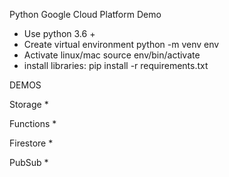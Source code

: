 Python Google Cloud Platform Demo
* Use python 3.6 +
* Create virtual environment python -m venv env 
* Activate linux/mac source env/bin/activate
* install libraries: pip install -r requirements.txt

DEMOS

Storage 
    * 

Functions
    *

Firestore
    *

PubSub
    * 
